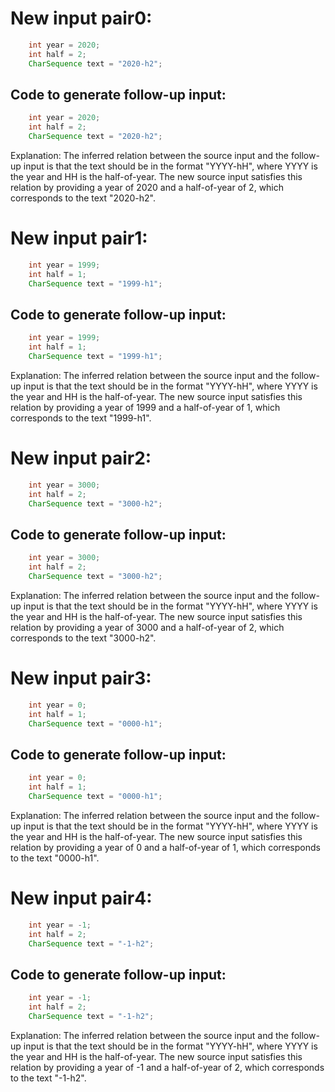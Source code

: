 # New input pair0:
```java
    int year = 2020;
    int half = 2;
    CharSequence text = "2020-h2";
```
## Code to generate follow-up input:
```java
    int year = 2020;
    int half = 2;
    CharSequence text = "2020-h2";
```
Explanation: The inferred relation between the source input and the follow-up input is that the text should be in the format "YYYY-hH", where YYYY is the year and HH is the half-of-year. The new source input satisfies this relation by providing a year of 2020 and a half-of-year of 2, which corresponds to the text "2020-h2".

# New input pair1:
```java
    int year = 1999;
    int half = 1;
    CharSequence text = "1999-h1";
```
## Code to generate follow-up input:
```java
    int year = 1999;
    int half = 1;
    CharSequence text = "1999-h1";
```
Explanation: The inferred relation between the source input and the follow-up input is that the text should be in the format "YYYY-hH", where YYYY is the year and HH is the half-of-year. The new source input satisfies this relation by providing a year of 1999 and a half-of-year of 1, which corresponds to the text "1999-h1".

# New input pair2:
```java
    int year = 3000;
    int half = 2;
    CharSequence text = "3000-h2";
```
## Code to generate follow-up input:
```java
    int year = 3000;
    int half = 2;
    CharSequence text = "3000-h2";
```
Explanation: The inferred relation between the source input and the follow-up input is that the text should be in the format "YYYY-hH", where YYYY is the year and HH is the half-of-year. The new source input satisfies this relation by providing a year of 3000 and a half-of-year of 2, which corresponds to the text "3000-h2".

# New input pair3:
```java
    int year = 0;
    int half = 1;
    CharSequence text = "0000-h1";
```
## Code to generate follow-up input:
```java
    int year = 0;
    int half = 1;
    CharSequence text = "0000-h1";
```
Explanation: The inferred relation between the source input and the follow-up input is that the text should be in the format "YYYY-hH", where YYYY is the year and HH is the half-of-year. The new source input satisfies this relation by providing a year of 0 and a half-of-year of 1, which corresponds to the text "0000-h1".

# New input pair4:
```java
    int year = -1;
    int half = 2;
    CharSequence text = "-1-h2";
```
## Code to generate follow-up input:
```java
    int year = -1;
    int half = 2;
    CharSequence text = "-1-h2";
```
Explanation: The inferred relation between the source input and the follow-up input is that the text should be in the format "YYYY-hH", where YYYY is the year and HH is the half-of-year. The new source input satisfies this relation by providing a year of -1 and a half-of-year of 2, which corresponds to the text "-1-h2".
